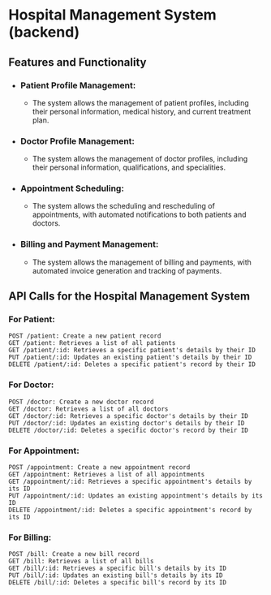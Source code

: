 # Hospital Management System (backend)

## Features and Functionality

- ### Patient Profile Management:
    - The system allows the management of patient profiles, including their personal information, medical history, and current treatment plan.
- ### Doctor Profile Management:
    - The system allows the management of doctor profiles, including their personal information, qualifications, and specialities.
- ### Appointment Scheduling:
    - The system allows the scheduling and rescheduling of appointments, with automated notifications to both patients and doctors.
- ### Billing and Payment Management:
    - The system allows the management of billing and payments, with automated invoice generation and tracking of payments. 

## API Calls for the Hospital Management System

### For Patient:

```angular2html
POST /patient: Create a new patient record
GET /patient: Retrieves a list of all patients
GET /patient/:id: Retrieves a specific patient's details by their ID
PUT /patient/:id: Updates an existing patient's details by their ID
DELETE /patient/:id: Deletes a specific patient's record by their ID
```

### For Doctor:

```angular2html
POST /doctor: Create a new doctor record
GET /doctor: Retrieves a list of all doctors
GET /doctor/:id: Retrieves a specific doctor's details by their ID
PUT /doctor/:id: Updates an existing doctor's details by their ID
DELETE /doctor/:id: Deletes a specific doctor's record by their ID
```

### For Appointment:

```angular2html
POST /appointment: Create a new appointment record
GET /appointment: Retrieves a list of all appointments
GET /appointment/:id: Retrieves a specific appointment's details by its ID
PUT /appointment/:id: Updates an existing appointment's details by its ID
DELETE /appointment/:id: Deletes a specific appointment's record by its ID
```

### For Billing:

```angular2html
POST /bill: Create a new bill record
GET /bill: Retrieves a list of all bills
GET /bill/:id: Retrieves a specific bill's details by its ID
PUT /bill/:id: Updates an existing bill's details by its ID
DELETE /bill/:id: Deletes a specific bill's record by its ID
```